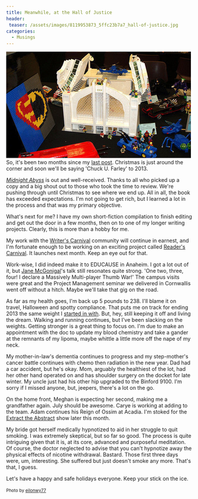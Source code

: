 ```yaml
---
title: Meanwhile, at the Hall of Justice
header:
 teaser: /assets/images/8119953873_5ffc23b7a7_hall-of-justice.jpg
categories:
  - Musings
---
```

<img src="/assets/images/8119953873_5ffc23b7a7_hall-of-justice.jpg">So, it's been two months since my <a href="http://blog.douglangille.ca/post/62994737637/rocktober-show-me-your-horns">last post</a>. Christmas is just around the corner and soon we'll be saying 'Chuck U. Farley' to 2013.

<a href="http://themidnightabyss.tumblr.com/">*Midnight Abyss*</a> is out and well-received. Thanks to all who picked up a copy and a big shout out to those who took the time to review. We're pushing through until Christmas to see where we end up. All in all, the book has exceeded expectations. I'm not going to get rich, but I learned a lot in the process and that was my primary objective.

What's next for me? I have my own short-fiction compilation to finish editing and get out the door in a few months, then on to one of my longer writing projects. Clearly, this is more than a hobby for me.

My work with the <a href="http://www.writerscarnival.ca/">Writer's Carnival</a> community will continue in earnest, and I'm fortunate enough to be working on an exciting project called <a href="http://readerscarnival.ca/">Reader's Carnival</a>. It launches next month. Keep an eye out for that.

Work-wise, I did indeed make it to EDUCAUSE in Anaheim. I got a lot out of it, but <a href="http://www.youtube.com/results?search_query=jane+mcgonigal">Jane McGonigal</a>'s talk still resonates quite strong. 'One two, three, four! I declare a Massively Multi-player Thumb War!' The campus visits were great and the Project Management seminar we delivered in Cornwallis went off without a hitch. Maybe we'll take that gig on the road.

As far as my health goes, I'm back up 5 pounds to 238. I'll blame it on travel, Halloween and spotty compliance. That puts me on track for ending 2013 the same weight I <a href="http://blog.douglangille.ca/post/39437281774/the-clock-is-running-make-the-most-of-today-time">started in with</a>. But, hey, still keeping it off and living the dream. Walking and running continues, but I've been slacking on the weights. Getting stronger is a great thing to focus on. I'm due to make an appointment with the doc to update my blood chemistry and take a gander at the remnants of my lipoma, maybe whittle a little more off the nape of my neck.

My mother-in-law's dementia continues to progress and my step-mother's cancer battle continues with chemo then radiation in the new year. Dad had a car accident, but he's okay. Mom, arguably the healthiest of the lot, had her other hand operated on and has shoulder surgery on the docket for late winter. My uncle just had his other hip upgraded to the Binford 9100. I'm sorry if I missed anyone, but, jeepers, there's a lot on the go.

On the home front, Meghan is expecting her second, making me a grandfather again. July should be awesome. Carye is working at adding to the team. Adam continues his Reign of Ossim at Acadia. I'm stoked for the <a href="http://extracttheabstract.bandcamp.com/">Extract the Abstract</a> show later this month.

My bride got herself medically hypnotized to aid in her struggle to quit smoking. I was extremely skeptical, but so far so good. The process is quite intriguing given that it is, at its core, advanced and purposeful meditation. Of course, the doctor neglected to advise that you can't hypnotize away the physical effects of nicotine withdrawal. Bastard. Those first three days were, um, interesting. She suffered but just doesn't smoke any more. That's that, I guess.

Let's have a happy and safe holidays everyone. Keep your stick on the ice.

<small>Photo by <a href="http://www.flickr.com/photos/41322510@N00/8119953873" target="_blank">eilonwy77</a> </small>